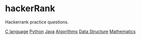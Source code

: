 # hackerRank

Hackerrank practice questions.

[C language]()
[Python]()
[Java]()
[Algorithms]()
[Data Structure]()
[Mathematics]()
